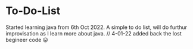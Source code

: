# To-Do-List
Started learning java from 6th Oct 2022. A simple to do list, will do furthur improvisation as I learn more about java.
// 4-01-22 added back the lost begineer code 😛
